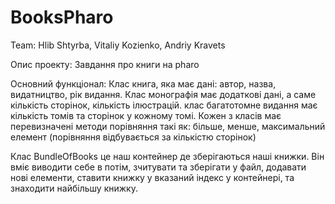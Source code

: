 # BooksPharo
Team: Hlib Shtyrba, Vitaliy Kozienko, Andriy Kravets

Опис проекту: Завдання про книги на pharo

Основний функціонал: 
Клас книга, яка має дані: автор, назва, видатництво, рік видання. 
Клас монографія має додаткові дані, а саме кількість сторінок, кількість ілюстрацій.
клас багатотомне видання має кількість томів та сторінок у кожному томі.
Кожен з класів має перевизначені методи порівняння такі як: більше, менше, максимальний елемент (порівняння відбувається за кількістю сторінок)

Клас BundleOfBooks це наш контейнер де зберігаються наші книжки. Він вміє виводити себе в потім, зчитувати та зберігати у файл, додавати нові елементи, 
ставити книжку у вказаний індекс у контейнері, та знаходити найбільшу книжку.
